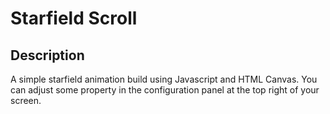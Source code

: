 # Starfield Scroll

## Description

A simple starfield animation build using Javascript and HTML Canvas. You can adjust some property in the configuration panel at the top right of your screen.
